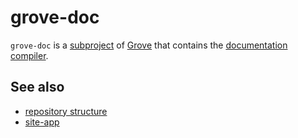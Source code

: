 # grove-doc

`grove-doc` is a [subproject](def://) of [Grove](def://) that contains the [documentation compiler](def://).

## See also

- [repository structure](guide://)
- [site-app](def://)